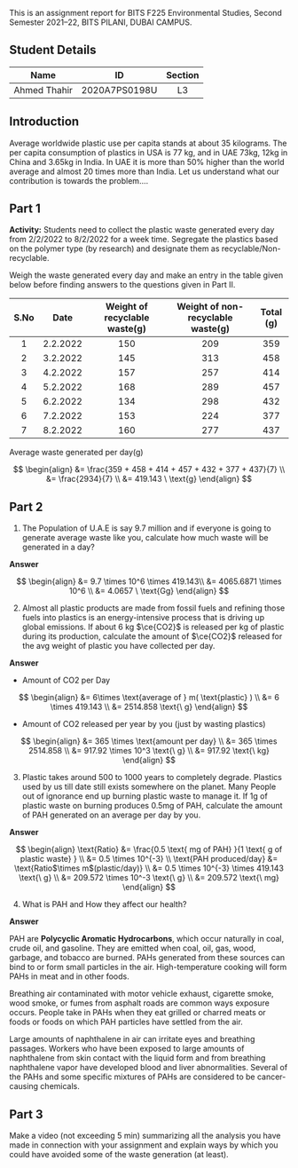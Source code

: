 This is an assignment report for BITS F225 Environmental Studies, Second Semester 2021–22, BITS PILANI, DUBAI CAMPUS.

## Student Details

|     Name     |      ID       | Section |
| :----------: | :-----------: | :-----: |
| Ahmed Thahir | 2020A7PS0198U |   L3    |

## Introduction

Average worldwide plastic use per capita stands at about 35 kilograms. The per capita consumption of plastics in USA is 77 kg, and in UAE 73kg, 12kg in China and 3.65kg in India. In UAE it is more than 50% higher than the world average and almost 20 times more than India. Let us understand what our contribution is towards the problem....

## Part 1

**Activity:** Students need to collect the plastic waste generated every day from 2/2/2022 to 8/2/2022 for a week time. Segregate the plastics based on the polymer type (by research) and designate them as recyclable/Non-recyclable.

Weigh the waste generated every day and make an entry in the table given below before finding answers to the questions given in Part II.

| S.No |   Date   | Weight of recyclable waste(g) | Weight of non-recyclable waste(g) | Total (g) |
| :--: | :------: | :---------------------------: | :-------------------------------: | :-------: |
|  1   | 2.2.2022 |              150              |                209                |    359    |
|  2   | 3.2.2022 |              145              |                313                |    458    |
|  3   | 4.2.2022 |              157              |                257                |    414    |
|  4   | 5.2.2022 |              168              |                289                |    457    |
|  5   | 6.2.2022 |              134              |                298                |    432    |
|  6   | 7.2.2022 |              153              |                224                |    377    |
|  7   | 8.2.2022 |              160              |                277                |    437    |

Average waste generated per day(g)

$$
\begin{align}
&= \frac{359 + 458 + 414 + 457 + 432 + 377 + 437}{7} \\
&= \frac{2934}{7} \\
&= 419.143 \ \text{g}
\end{align}
$$

## Part 2

1. The Population of U.A.E is say 9.7 million and if everyone is going to generate average waste like you, calculate how much waste will be generated in a day?
   
**Answer**

$$
\begin{align}
&= 9.7 \times 10^6 \times 419.143\\   &= 4065.6871 \times 10^6 \\   &= 4.0657 \ \text{Gg}
\end{align}
$$
   
2. Almost all plastic products are made from fossil fuels and refining those fuels into plastics is an energy-intensive process that is driving up global emissions. If about 6 kg $\ce{CO2}$ is released per kg of plastic during its production, calculate the amount of $\ce{CO2}$ released for the avg weight of plastic you have collected per day.

**Answer**

- Amount of CO2 per Day

$$
\begin{align}
&= 6\times \text{average of } m( \text{plastic} ) \\      &= 6 \times 419.143 \\      &= 2514.858 \text{\ g}
\end{align}
$$

- Amount of CO2 released per year by you (just by wasting plastics)

$$
\begin{align}
&= 365 \times \text{amount per day} \\     &= 365 \times 2514.858 \\     &= 917.92 \times 10^3 \text{\ g} \\     &= 917.92 \text{\ kg}
\end{align}
$$

3. Plastic takes around 500 to 1000 years to completely degrade. Plastics used by us till date still exists somewhere on the planet. Many People out of ignorance end up burning plastic waste to manage it. If 1g of plastic waste on burning produces 0.5mg of PAH, calculate the amount of PAH generated on an average per day by you.

**Answer**

$$
\begin{align}
\text{Ratio} &= \frac{0.5 \text{ mg of PAH} }{1 \text{ g of plastic waste} } \\   &= 0.5 \times 10^{-3} \\   
\text{PAH produced/day} &= \text{Ratio$\times m$(plastic/day)} \\   &= 0.5 \times 10^{-3} \times 419.143 \text{\ g} \\   &= 209.572 \times 10^-3 \text{\ g} \\   &= 209.572 \text{\ mg}
\end{align}
$$

4. What is PAH and How they affect our health?

**Answer**

PAH are **Polycyclic Aromatic Hydrocarbons**, which occur naturally in coal, crude oil, and gasoline. They are emitted when coal, oil, gas, wood, garbage, and tobacco are burned. PAHs generated from these sources can bind to or form small particles in the air. High-temperature cooking will form PAHs in meat and in other foods.

Breathing air contaminated with motor vehicle exhaust, cigarette smoke, wood smoke, or fumes from asphalt roads are common ways exposure occurs. People take in PAHs when they eat grilled or charred meats or foods or foods on which PAH particles have settled from the air.

Large amounts of naphthalene in air can irritate eyes and breathing passages. Workers who have been exposed to large amounts of naphthalene from skin contact with the liquid form and from breathing naphthalene vapor have developed blood and liver abnormalities. Several of the PAHs and some specific mixtures of PAHs are considered to be cancer-causing chemicals.

## Part 3

Make a video (not exceeding 5 min) summarizing all the analysis you have made in connection with your assignment and explain ways by which you could have avoided some of the waste generation (at least).
